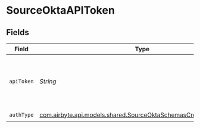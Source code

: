 # SourceOktaAPIToken


## Fields

| Field                                                                                                                                | Type                                                                                                                                 | Required                                                                                                                             | Description                                                                                                                          |
| ------------------------------------------------------------------------------------------------------------------------------------ | ------------------------------------------------------------------------------------------------------------------------------------ | ------------------------------------------------------------------------------------------------------------------------------------ | ------------------------------------------------------------------------------------------------------------------------------------ |
| `apiToken`                                                                                                                           | *String*                                                                                                                             | :heavy_check_mark:                                                                                                                   | An Okta token. See the <a href="https://docs.airbyte.com/integrations/sources/okta">docs</a> for instructions on how to generate it. |
| `authType`                                                                                                                           | [com.airbyte.api.models.shared.SourceOktaSchemasCredentialsAuthType](../../models/shared/SourceOktaSchemasCredentialsAuthType.md)    | :heavy_check_mark:                                                                                                                   | N/A                                                                                                                                  |